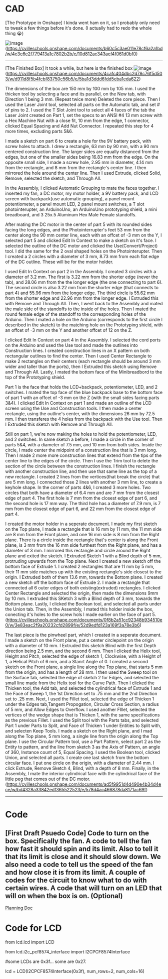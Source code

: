 # CAD
[The Prototype in Onshape] I kinda went ham on it, so I probably only need to tweak a few things before it's done. (I actually had to redo the whole thing 😭)

![image](https://user-images.githubusercontent.com/60236713/121033188-f6c4e080-c779-11eb-812c-8172e47d30c3.png)(https://cvilleschools.onshape.com/documents/b60c5c3ae011e78cf6a2a1bd/w/4e3c6e2f779413a1c7802b2b/e/10d812ac343aef4f061d0bf0)

---
[The Finished Box] It took a while, but here is the finished box
![image](https://user-images.githubusercontent.com/60236713/121032411-40f99200-c779-11eb-8fd2-341d6d2728b0.png)(https://cvilleschools.onshape.com/documents/4cafc404dbc2d78c76f5d503/w/d911d8f5b4fcbf83750c56b5/e/5ba1d3ddd6fdd5eba1eda622)

The dimensions of the box are 150 mm by 100 mm by 105 mm. I used the thicken tool by selecting a face and its parallel, on the New tab, with Direction 1 being 3 mm. (Repeat twice more) Deleted the core piece. Then I used the Laser Joint tool, selected all parts on the Automatic tab, and set # of pins to 2. I used the T Slot Joint tool to select all 4 faces of the tab the Laser Joint created on Part 1, set the specs to an ANSI #4 13 mm screw with a Hex Machine Nut with a close fit, 10 mm from the edge, 1 connector, clicked Equal Spacing and Add Nut Connector. I repeated this step for 4 more times, excluding parts 5&6. 

I made a sketch on part 6 to create a hole for the 9V battery pack, with screw holes to attach. I drew a rectangle, 63 mm by 90 mm, with a 90 mm centered construction line. The larger sides are equally distanced from the edges, but one of the smaller sides being 16.83 mm from the edge. On the opposite small side, I made a screw hole, 2.95 mm in diameter, 4.14 mm from the rectangle, and 8 mm from the rectangle's center line. I then mirrored the hole around the center line. Then I used Extrude, clicked Solid, Remove, selected the sketch, and Through All.

In the Assembly, I clicked Automatic Grouping to mate the faces together. I inserted my fan, a DC motor, my motor holder, a 9V battery pack, and LCD screen with backpack(use automatic grouping), a panel mount potentiometer, a panel mount LED, 2 panel mount switches, a T slot photointerupter, an ArduinoUno, an ArduinoUno prototyping shield, a mini breadboard, and 3 25x.5 Aluminum Hex Male Female standoffs. 

After mating the DC motor in the center of part 5 with its rounded sides facing the long edges, and the Photointerrupter's feet 53 mm from the center along the 90 mm center line, each with an offcet of -3 mm on the Y, I selected part 5 and clicked Edit In Context to make a sketch on it's face. I selected the outline of the DC motor and clicked the Use(Convert/Project) tool. I did the same for the 2 oval shaped holes on the Photointerupter. Then I created a 2 circles with a diameter of 3 mm, 8.73 mm from each flat edge of the DC outline. These will be for the motor holder.

I used Edit In Context on part 2 in the Assembly. I created 3 circles with a diameter of 3.2 mm. The first is 3.22 mm from the shorter edge (never the tab), and 28.06 mm from the the longer edge (the one connecting to part 6). The second circle is also 3.22 mm from the shorter edge (that connects to part 4) and 55.96 mm from the longer edge. The third circle is 55.62 mm from the shorter edge and 22.96 mm from the longer edge. I Extruded this with Remove and Through All. Then, I went back to the Assembly and  mated the male side of the standoffs to the inside of the holes. Then I mated the round female edge of the standoff to the corresponding holes of the Arduino. Then I mated a hole on the Arduino (corresponds to the first circle I described in the sketch) to the matching hole on the Prototyping shield, with an offcet of -3 mm on the Y and another offcet of 12 on the Z.

I clicked Edit In Context on part 4 in the Assembly. I selected the cord ports on the Arduino and used the Use tool and made the outlines into Construction lines. I created construction lines in an X pattern on both rectangular outlines to find the center. Then I used Center Rectangle to make 2 rectangles on their centers (each rectangle should be around 3 mm wider and taller than the ports), then I Extruded this sketch using Remove and Through All. Lastly, I mated the bottom face of the Minibreadbord to the top of the Prototyping shield. 

Part 1 is the face that holds the LCD+backpack, potentiometer, LED, and 2 switches. I mated the top face of the blue backpack base to the bottom face of part 1 with an offcet of -3 mm on the Z (with the small sides facing parts 3&4). I clicked Edit In Context on part 1 and made an outline of the LCD screen using the Use and Construction tools. I then made a center rectangle, using the outline's center, with the dimensions 26 mm by 72.5 mm. I then transferes the 4 holes from the backpack with the Use tool. Then I Extruded this sketch with Remove and Through All.

Still on part 1, we're now making the holes to hold the potentiometer, LED, and 2 switches. In same sketch a before, I made a circle in the corner of parts 5&4, with a diameter of 7.5 mm, and 10 mm from both sides. Inside the circle, I made center the midpoint of a construction line that is 3 mm long. Then I made 2 more more construction lines that extend from the tips of the center line to the edges of the circle. Then I use the Trim tool to delete the section of the circle between the construction lines. I finish the rectangle with another construction line, and then use that same line as the top of a new rectangle. I created 2 lines from the vertices(that break the circle) that are 5 mm long. I connected those 2 lines with another 3 mm line, to create a keyhole shape.
In the corner of parts 4&6, I created 3 more holes. Two circles that both have a diameter of 6.4 mm and are 7 mm from the closest edge of part 4. The first hole is 7 mm from the closest edge of part 6, and the second hole is 17 mm way. The third hole has a diameter of 7.9 mm, is 7 mm from the closest edge of part 6, and 22 mm from the closest edge of part 4.

I created the motor holder in a seperate document. I made my first sketch on the Top plane, I made a rectangle that is 16 mm by 11 mm, the 11 mm side are 8 mm from the Front plane, and one 16 mm side is 8 mm from the Right plane. There is a circle inside the rectangle that's center is along the Front plane, is 3 mm from the 16 mm side furthest from the Right plane, and has a diameter of 3 mm. I mirrored this rectangle and circle around the Right plane and exited the sketch. I Extruded Sketch 1 with a Blind depth of 5 mm, protruding upwards from the Top plane. Next I created a new sketch off the bottom face of Extrude 1. I created 2 rectangles that are 11 mm by 5 mm, their 11 mm side matches up with the existing rectangle's side closest to the origin. I Extruded both of them 13.6 mm, towards the Bottom plane. I created a new sketch off the bottom face of Extrude 2. I made a rectangle that connected all 6 outer edges of both existing(extruded) rectangles. I clicked Center Rectangle and selected the origin, then made the dimensions 9mm by 10 mm. I extruded this SKetch 3 with a Blind depth of 3 mm, towards the Bottom plane. Lastly, I clicked the Boolean tool, and selected all parts under the Union tab. Then, in the Assembly, I mated this holder inside the box, conecting it's holes to the screw hols I made earlier on the face of part 5. (https://cvilleschools.onshape.com/documents/0f8b2a51cc92348b934510e0/w/3e83eac2f9a20232cfd2899f/e/52d9edfd123a169f3a78e3b6)

The last piece is the pinwheel part, which I created in a seperate document. I made a sketch on the Front plane, put a center circlepoint on the origin with a diameter of 10 mm. I Extruded this sketch Blind with the first Depth direction being 2.5 mm, and the second 6 mm. Then I clicked the Helix tool, Height and Pitch, selected the edge of sketch 1, Clockwise, with a Height of 1, a Helical Pitch of 6 mm, and a Stanrt Angle of 0. I created a second sketch on the Front plane, a single line along the Top plane, that starts 5 mm from the origin, and has a length of 28 mm. I then used the Sweep tool on the Surface tab, selected the edge of sketch 2 for Edges, and selected the small line made from the Helix tool for the Curve Path. Then I clicked the Thicken tool, the Add tab, and selected the cylindrical face of Extrude 1 and the Face of Sweep 1, the 1st Direction set to .75 mm and the 2nd Direction set to .25 mm. Next, I used the Fillet tool, selected the edge of Thicken 1 under the Edges tab,Tangent Propogation, Circular Cross Section, a radius of 5 mm, and Allow Edges to Overflow. I used another FIllet, selected the vertices of the wedge shape that is Thicken 1, with the same specifications as the previous Fillet. I used the Split tool with the Parts tabs, and selected Part 1 under Parts to Split, and Face of Thicken 1 under Entities to Split with, and selecten Keep Tools. I made a sketch on the Right plane, and I mad along the Top plane, 5 mm long, a single line from the origin along the Top plane. I use the Circular Pattern tool, use a Part Pattern, select part 2 as the Entity to pattern, and the line from sketch 3 as the Axis of Pattern, an angle of 360, Instance count of 5, Equal Spacing. I used the Boolean tool, clicked Union, and selected all parts. I create one last sketch from the bottom circular face. I put one circle on the origin, with a diameter of 2.44 mm. I click Extrude, Remove Sketch 4, Blind, with a depth of 8 mm. Finally, in the Assembly, I mate the interior cylindrical face with the cylindrical face of the little peg that comes out of the DC motor.
(https://cvilleschools.onshape.com/documents/ad5f9951d4d490e4b34d4ece/w/bd4328a33842edf365522523/e/578d4ac466878da8171ac69f)

---
# Code
[First Draft Psuedo Code]
Code to turn on the box. 
Specifically the fan.
A code to tell the fan how fast it should spin and its limit.
Also to tell it that its limit is close and it should slow down.
We also need a code to tell us the speed of the fan and how close it is from its limit.
A couple of codes for the circuit to know what to do with certain wires.
A code that will turn on an LED that will on when the box is on. (Optional)
---
[Planning Doc](https://docs.google.com/document/d/1k4LJgq82fT34C9mZyrUpwUVt9hEWU7Jjr8YUoJkSeJ4/edit?usp=sharing)

# Code for LCD

from lcd.lcd import LCD

from lcd.i2c_pcf8574_interface import I2CPCF8574Interface

#some LCDs are 0x3f... some are 0x27.

lcd = LCD(I2CPCF8574Interface(0x3f), num_rows=2, num_cols=16)
